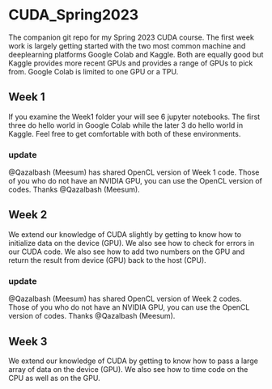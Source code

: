 # CUDA_Spring2023
The companion git repo for my Spring 2023 CUDA course. The first week work is largely getting started with the two most common machine and deeplearning platforms Google Colab and Kaggle. Both are equally good but Kaggle provides more recent GPUs and provides a range of GPUs to pick from. Google Colab is limited to one GPU or a TPU. 

## Week 1
If you examine the Week1 folder your will see 6 jupyter notebooks. The first three do hello world in Google Colab while the later 3 do hello world in Kaggle. Feel free to get comfortable with both of these environments.
### update
@Qazalbash (Meesum) has shared OpenCL version of Week 1 code. Those of you who do not have an NVIDIA GPU, you can use the OpenCL version of codes. Thanks @Qazalbash (Meesum).

## Week 2
We extend our knowledge of CUDA slightly by getting to know how to initialize data on the device (GPU). We also see how to check for errors in our CUDA code. We also see how to add two numbers on the GPU and return the result from device (GPU) back to the host (CPU).
### update
@Qazalbash (Meesum) has shared OpenCL version of Week 2 codes. Those of you who do not have an NVIDIA GPU, you can use the OpenCL version of codes. Thanks @Qazalbash (Meesum).

## Week 3
We extend our knowledge of CUDA by getting to know how to pass a large array of data on the device (GPU). We also see how to time code on the CPU as well as on the GPU.  
